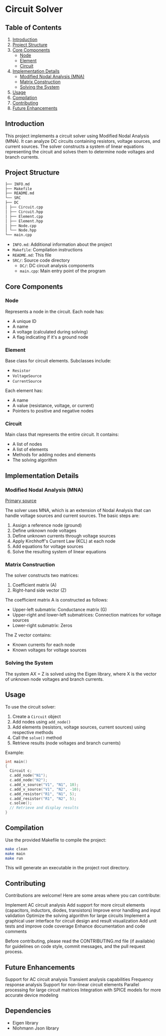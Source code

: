 # Circuit Solver

## Table of Contents

1. [Introduction](#introduction)
2. [Project Structure](#project-structure)
3. [Core Components](#core-components)
   - [Node](#node)
   - [Element](#element)
   - [Circuit](#circuit)
4. [Implementation Details](#implementation-details)
   - [Modified Nodal Analysis (MNA)](#modified-nodal-analysis-mna)
   - [Matrix Construction](#matrix-construction)
   - [Solving the System](#solving-the-system)
5. [Usage](#usage)
6. [Compilation](#compilation)
7. [Contributing](#contributing)
8. [Future Enhancements](#future-enhancements)

## Introduction

This project implements a circuit solver using Modified Nodal Analysis (MNA). It can analyze DC circuits containing resistors, voltage sources, and current sources. The solver constructs a system of linear equations representing the circuit and solves them to determine node voltages and branch currents.

## Project Structure

```bash
├── INFO.md
├── Makefile
├── README.md
└── SRC
├── DC
│ ├── Circuit.cpp
│ ├── Circuit.hpp
│ ├── Element.cpp
│ ├── Element.hpp
│ ├── Node.cpp
│ └── Node.hpp
└── main.cpp
```

- `INFO.md`: Additional information about the project
- `Makefile`: Compilation instructions
- `README.md`: This file
- `SRC/`: Source code directory
  - `DC/`: DC circuit analysis components
  - `main.cpp`: Main entry point of the program

## Core Components

### Node

Represents a node in the circuit. Each node has:

- A unique ID
- A name
- A voltage (calculated during solving)
- A flag indicating if it's a ground node

### Element

Base class for circuit elements. Subclasses include:

- `Resistor`
- `VoltageSource`
- `CurrentSource`

Each element has:

- A name
- A value (resistance, voltage, or current)
- Pointers to positive and negative nodes

### Circuit

Main class that represents the entire circuit. It contains:

- A list of nodes
- A list of elements
- Methods for adding nodes and elements
- The solving algorithm

## Implementation Details

### Modified Nodal Analysis (MNA)

[Primary source](/Cpp-App/INFO.md)

The solver uses MNA, which is an extension of Nodal Analysis that can handle voltage sources and current sources. The basic steps are:

1. Assign a reference node (ground)
2. Define unknown node voltages
3. Define unknown currents through voltage sources
4. Apply Kirchhoff's Current Law (KCL) at each node
5. Add equations for voltage sources
6. Solve the resulting system of linear equations

### Matrix Construction

The solver constructs two matrices:

1. Coefficient matrix (A)
2. Right-hand side vector (Z)

The coefficient matrix A is constructed as follows:

- Upper-left submatrix: Conductance matrix (G)
- Upper-right and lower-left submatrices: Connection matrices for voltage sources
- Lower-right submatrix: Zeros

The Z vector contains:

- Known currents for each node
- Known voltages for voltage sources

### Solving the System

The system AX = Z is solved using the Eigen library, where X is the vector of unknown node voltages and branch currents.

## Usage

To use the circuit solver:

1. Create a `Circuit` object
2. Add nodes using `add_node()`
3. Add elements (resistors, voltage sources, current sources) using respective methods
4. Call the `solve()` method
5. Retrieve results (node voltages and branch currents)

Example:

```cpp
int main()
{
  Circuit c;
  c.add_node("N1");
  c.add_node("N2");
  c.add_v_source("V1", "N1", 10);
  c.add_v_source("V1", "N2", -10);
  c.add_resistor("R1", "N1", 5);
  c.add_resistor("R1", "N2", 5);
  c.solve();
  // Retrieve and display results
}
```

## Compilation

Use the provided Makefile to compile the project:

```bash
make clean
make main
make run
```

This will generate an executable in the project root directory.

## Contributing

Contributions are welcome! Here are some areas where you can contribute:

Implement AC circuit analysis
Add support for more circuit elements (capacitors, inductors, diodes, transistors)
Improve error handling and input validation
Optimize the solving algorithm for large circuits
Implement a graphical user interface for circuit design and result visualization
Add unit tests and improve code coverage
Enhance documentation and code comments

Before contributing, please read the CONTRIBUTING.md file (if available) for guidelines on code style, commit messages, and the pull request process.

## Future Enhancements

Support for AC circuit analysis
Transient analysis capabilities
Frequency response analysis
Support for non-linear circuit elements
Parallel processing for large circuit matrices
Integration with SPICE models for more accurate device modeling

## Dependencies

- Eigen library
- Nlohmann Json library
